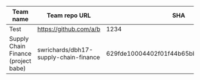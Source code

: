 Team name | Team repo URL | SHA | Score
--- | --- | --- | ---
Test | https://github.com/a/b | 1234 | 10
Supply Chain Finance (project babe) | swrichards/dbh17-supply-chain-finance | 629fde10004402f01f44b65bba84f40c1318c994 | 9
